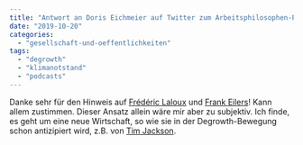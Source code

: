 ```yaml
---
title: "Antwort an Doris Eichmeier auf Twitter zum Arbeitsphilosophen-Podcast mit Frédéric Laloux"
date: "2019-10-20"
categories: 
  - "gesellschaft-und-oeffentlichkeiten"
tags: 
  - "degrowth"
  - "klimanotstand"
  - "podcasts"
---
```


Danke sehr für den Hinweis auf [Frédéric Laloux](https://twitter.com/fred_laloux) und [Frank Eilers](https://twitter.com/Frank_Eilers)! Kann allem zustimmen. Dieser Ansatz allein wäre mir aber zu subjektiv. Ich finde, es geht um eine neue Wirtschaft, so wie sie in der Degrowth-Bewegung schon antizipiert wird, z.B. von [Tim Jackson](https://twitter.com/proftimjackson).
